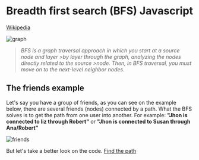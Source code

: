 # Breadth first search (BFS) Javascript

[Wikipedia](https://en.wikipedia.org/wiki/Breadth-first_search)


![graph](https://www.simplilearn.com/ice9/free_resources_article_thumb/BFS-Algorithm-Soni/bredth-first-search-in-graph-data-structure.png)


>_BFS is a graph traversal approach in which you start at a source node and layer >by layer through the graph, analyzing the nodes directly related to the source >node. Then, in BFS traversal, you must move on to the next-level neighbor nodes._


## The friends example

Let's say you have a group of friends, as you can see on the example below, there are several friends (nodes) connected by a path.
What the BFS solves is to get the path from one user into another. For example:
**"Jhon is connected to liz through Robert"** or **"Jhon is connected to Susan through Ana/Robert"**

![friends](https://lh3.googleusercontent.com/BX4dDK5kbyhwT9G-91NxNwRLfmZmQBjOqJQR_D6OV40Q_-AAaab7FegnRtigFNzcWwqvbIEnTghWdC514Jyca-WxA8Sh38twScmgLrY-wLEKSzmmAAQvNUkca68g6biEGNxRDnixPLnx3QZFvBoL8XP0GxiGI23t-cEYXZvzSCDPHjkmP6y8B9khM2QG200lSbo1dActM2ECpufYhJZlfGceISS5Wfmj40-e1XJnXeBT3ILO5Sd0aujdN7R26h2AOFuR9JIKZwQILiFqGdO_suwA0Nz-F8R-NdJpNfLe3jn1xmSlLM3Gv17q3fobsKjAPDUmrxoF_6Z-rouzVZ2mlWI8nYwupZC_0yhiW7ACIYFTVwanNJJma_82M6GqjtI1ED75subN3aJ-tIcpgSPgJetC2V0jnqKTt5Aj9puDxMRWGR7KrtrY9vMHyUi34U18CZBi1BHFo7M8szX_U9Un_Wr6yJq8hXULyshlButUIeUs5-Sx2QApD-oOzDa_k0sf0vSlzkHZjvrY6cwU5rgwdDEpt7jSHK8bZWwEYfDQAxYcuN-JvsNeR63w1Sjm9jRVEBGRY0Zyk5GHeXxEpzv9hzLHqXxsR1MmtfqMTOYeB8hQc2a26RwmSE5LYDHCpHI1I4kGBcw_r6s-Qhtk3Xjvq36cg3_xY4nDZe4yt-IYkhrucpiJBCFIk28AZG0xQG5p18wrIVhnDSq4PqQSRb8n0LVKJg-eDPf7SzEgFnC0D-mbxa6Zzyvwfsx6jap3vadZKddkJ5HxIb8WSFlSLTH3I9Q3mhxiIBqvyjU1i-eFt8KWmk-exS3tmR0VLadwbj64FT_VsXX9cU0phdconP0v0PYTRlHgSxFUmgxANT1dIxJv-0g7nkiRKuokcUOSQntJ23p6MsqHSeaUPt8IRf2qvhbVSceb6SEdYvE9wFwu1OTSr8W9gA=w683-h384-no)


But let's take a better look on the code. [Find the path](./findPath.js)
